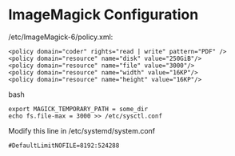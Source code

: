 # ImageMagick Configuration
/etc/ImageMagick-6/policy.xml:
```
<policy domain="coder" rights="read | write" pattern="PDF" />
<policy domain="resource" name="disk" value="250GiB"/>
<policy domain="resource" name="file" value="3000"/>
<policy domain="resource" name="width" value="16KP"/>
<policy domain="resource" name="height" value="16KP"/>
```

bash
```
export MAGICK_TEMPORARY_PATH = some_dir
echo fs.file-max = 3000 >> /etc/sysctl.conf
```

Modify this line in /etc/systemd/system.conf
```
#DefaultLimitNOFILE=8192:524288
```